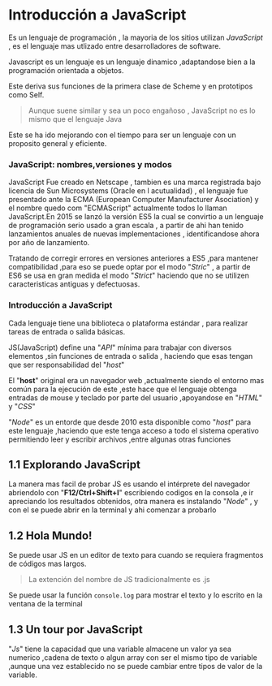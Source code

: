 #   Introducción a JavaScript
Es un lenguaje de programación , la mayoria de los sitios utilizan *JavaScript* , es el lenguaje mas utlizado entre desarrolladores de software.

Javascript es un lenguaje es un lenguaje dinamico ,adaptandose bien a la programación orientada a objetos.

Este deriva sus funciones de la primera clase de Scheme y en prototipos como Self.

>   Aunque suene similar y sea un poco engañoso , JavaScript no es lo mismo que el lenguaje Java

Este se ha ido mejorando con el tiempo para ser un lenguaje con un proposito general y eficiente.

### JavaScript: nombres,versiones y modos

JavaScript Fue creado en Netscape , tambien es una marca registrada bajo licencia de Sun Microsystems (Oracle en l acutualidad) , el lenguaje fue presentado ante la ECMA (European Computer Manufacturer Asociation) y el nombre quedo com "ECMAScript" actualmente todos lo llaman JavaScript.En 2015 se lanzó la versión ES5 la cual se convirtio a un lenguaje de programación serio usado a gran escala , a partir de ahi han tenido lanzamientos anuales de nuevas implementaciones , identificandose ahora por año de lanzamiento.

Tratando de corregir errores en versiones anteriores a ES5 ,para mantener compatibilidad ,para eso se puede optar por el modo "*Stric*" , a partir de ES6 se usa en gran medida el modo "*Strict*" haciendo que no se utilizen caracteristicas antiguas y defectuosas.

### Introducción a JavaScript

Cada lenguaje tiene una biblioteca o plataforma estándar , para realizar tareas de entrada o salida básicas. 

JS(JavaScript) define una "*API*" mínima para trabajar con diversos elementos ,sin funciones de entrada o salida , haciendo que esas tengan que ser responsabilidad del "*host*" 

El "**host**" original era un navegador web ,actualmente siendo el entorno mas común para la ejecución de este ,este hace que el lenguaje obtenga entradas de mouse y teclado por parte del usuario ,apoyandose en "*HTML*" y "*CSS*" 

"*Node*" es un entorde que desde 2010 esta disponible como "*host*" para este lenguaje ,haciendo que este tenga acceso a todo el sistema operativo permitiendo leer y escribir archivos ,entre algunas otras funciones

##  1.1 Explorando JavaScript
La manera mas facil de probar JS es usando el intérprete del navegador abriendolo con "**F12/Ctrl+Shift+I**" escribiendo codigos en la consola ,e ir apreciando los resultados obtenidos, otra manera es instalando "*Node*" , y con el se puede abrir en la terminal y ahi comenzar a probarlo 

## 1.2 Hola Mundo!
Se puede usar JS en un editor de texto para cuando se requiera fragmentos de códigos mas largos.

> La extención del nombre de JS tradicionalmente es .js

Se puede usar la función `console.log` para mostrar el texto y lo escrito en la ventana de la terminal 

##  1.3 Un tour por JavaScript

"*Js*" tiene la capacidad que una variable almacene un valor ya sea numerico ,cadena de texto o algun array con ser el mismo tipo de variable ,aunque una vez establecido no se puede cambiar entre tipos de valor de la variable.


    